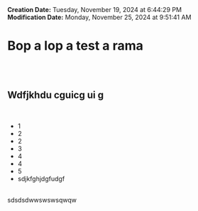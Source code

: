 <div><b>Creation Date:</b> Tuesday, November 19, 2024 at 6:44:29 PM<br></div>
<div><b>Modification Date:</b> Monday, November 25, 2024 at 9:51:41 AM<br></div>
<div><h1>Bop a lop a test a rama</h1></div>
<div><br></div>
<div><br></div>
<div><h2>Wdfjkhdu cguicg ui g</h2></div>
<div><br></div>
<ul>
<li>1</li>
<li>2</li>
<li>2</li>
<li>3</li>
<li>4</li>
<li>4</li>
<li>5</li>
<li>sdjkfghjdgfudgf</li>
</ul>
<div><br></div>
<div>sdsdsdwwswswsqwqw</div>

